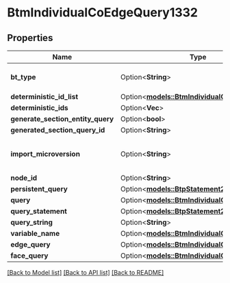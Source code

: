 # BtmIndividualCoEdgeQuery1332

## Properties

Name | Type | Description | Notes
------------ | ------------- | ------------- | -------------
**bt_type** | Option<**String**> | Type of JSON object. | [optional]
**deterministic_id_list** | Option<[**models::BtmIndividualQueryBase139**](BTMIndividualQueryBase-139.md)> |  | [optional]
**deterministic_ids** | Option<**Vec<String>**> |  | [optional]
**generate_section_entity_query** | Option<**bool**> |  | [optional]
**generated_section_query_id** | Option<**String**> |  | [optional]
**import_microversion** | Option<**String**> | Microversion that resulted from the import. | [optional]
**node_id** | Option<**String**> |  | [optional]
**persistent_query** | Option<[**models::BtpStatement269**](BTPStatement-269.md)> |  | [optional]
**query** | Option<[**models::BtmIndividualQueryBase139**](BTMIndividualQueryBase-139.md)> |  | [optional]
**query_statement** | Option<[**models::BtpStatement269**](BTPStatement-269.md)> |  | [optional]
**query_string** | Option<**String**> |  | [optional]
**variable_name** | Option<[**models::BtmIndividualQuery138**](BTMIndividualQuery-138.md)> |  | [optional]
**edge_query** | Option<[**models::BtmIndividualQuery138**](BTMIndividualQuery-138.md)> |  | [optional]
**face_query** | Option<[**models::BtmIndividualQuery138**](BTMIndividualQuery-138.md)> |  | [optional]

[[Back to Model list]](../README.md#documentation-for-models) [[Back to API list]](../README.md#documentation-for-api-endpoints) [[Back to README]](../README.md)


